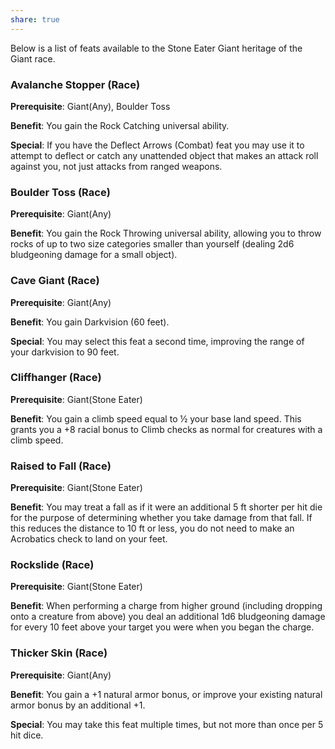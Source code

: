 ```yaml
---
share: true
---
```


Below is a list of feats available to the Stone Eater Giant heritage of the Giant race.

<h3><span><p>Avalanche Stopper (Race)</p></span></h3><p><span><p><b>Prerequisite</b>:    Giant(Any), Boulder Toss<br></p></span></p><p><span><p><b>Benefit</b>:    You gain the Rock Catching universal ability.<br></p></span></p><p><span><p><b>Special</b>:    If you have the Deflect Arrows (Combat) feat you may use it to attempt to deflect or catch any unattended object that makes an attack roll against you, not just attacks from ranged weapons.<br></p></span></p><h3><span><p>Boulder Toss (Race)</p></span></h3><p><span><p><b>Prerequisite</b>:    Giant(Any)<br></p></span></p><p><span><p><b>Benefit</b>:    You gain the Rock Throwing universal ability, allowing you to throw rocks of up to two size categories smaller than yourself (dealing 2d6 bludgeoning damage for a small object).<br></p></span></p><h3><span><p>Cave Giant (Race)</p></span></h3><p><span><p><b>Prerequisite</b>:    Giant(Any)<br></p></span></p><p><span><p><b>Benefit</b>:    You gain Darkvision (60 feet).<br></p></span></p><p><span><p><b>Special</b>:    You may select this feat a second time, improving the range of your darkvision to 90 feet.<br></p></span></p><h3><span><p>Cliffhanger (Race)</p></span></h3><p><span><p><b>Prerequisite</b>:    Giant(Stone Eater)<br></p></span></p><p><span><p><b>Benefit</b>:    You gain a climb speed equal to ½ your base land speed. This grants you a +8 racial bonus to Climb checks as normal for creatures with a climb speed.<br></p></span></p><h3><span><p>Raised to Fall (Race)</p></span></h3><p><span><p><b>Prerequisite</b>:    Giant(Stone Eater)<br></p></span></p><p><span><p><b>Benefit</b>:    You may treat a fall as if it were an additional 5 ft shorter per hit die for the purpose of determining whether you take damage from that fall. If this reduces the distance to 10 ft or less, you do not need to make an Acrobatics check to land on your feet.<br></p></span></p><h3><span><p>Rockslide (Race)</p></span></h3><p><span><p><b>Prerequisite</b>:    Giant(Stone Eater)<br></p></span></p><p><span><p><b>Benefit</b>:    When performing a charge from higher ground (including dropping onto a creature from above) you deal an additional 1d6 bludgeoning damage for every 10 feet above your target you were when you began the charge.<br></p></span></p><h3><span><p>Thicker Skin (Race)</p></span></h3><p><span><p><b>Prerequisite</b>:    Giant(Any)<br></p></span></p><p><span><p><b>Benefit</b>:    You gain a +1 natural armor bonus, or improve your existing natural armor bonus by an additional +1.<br></p></span></p><p><span><p><b>Special</b>:    You may take this feat multiple times, but not more than once per 5 hit dice.<br></p></span></p>